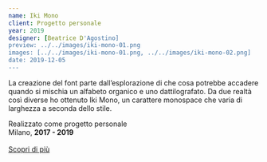 ```yaml
---
name: Iki Mono
client: Progetto personale
year: 2019
designer: [Beatrice D'Agostino]
preview: ../../images/iki-mono-01.png
images: [../../images/iki-mono-01.png, ../../images/iki-mono-02.png]
date: 2019-12-05
---
```


La creazione del font parte dall’esplorazione di che cosa potrebbe accadere quando si mischia un alfabeto organico e uno dattilografato. Da due realtà così diverse ho ottenuto Iki Mono, un carattere monospace che varia di larghezza a seconda dello stile.

Realizzato come progetto personale  
Milano, **2017 - 2019**<br><br>
[Scopri di più](http://beatricedagostino.com/iki-mono.html)

